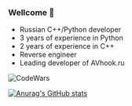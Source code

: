 ### Wellcome 👋
- Russian C++/Python developer 
- 3 years of experience in Python
- 2 years of experience in C++
- Reverse engineer
- Leading developer of AVhook.ru


![CodeWars](https://www.codewars.com/users/nullifiedvlad/badges/large)


[![Anurag's GitHub stats](https://github-readme-stats.vercel.app/api?username=vladislavalpatov&theme=radical)](https://github.com/anuraghazra/github-readme-stats)

